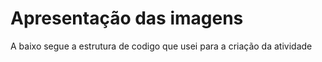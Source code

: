 <h1>Apresentação das imagens</h1>
<p>A baixo segue a estrutura de codigo que usei para a criação da atividade</p>
<img scr="https://github.com/LucasDanielDias/AramuniTabalho/blob/main/imgs/Foto1.jpeg"/>
<img scr="https://github.com/LucasDanielDias/AramuniTabalho/blob/main/imgs/Foto2.jpeg"/>
<img scr="https://github.com/LucasDanielDias/AramuniTabalho/blob/main/imgs/Foto3.jpeg"/>
<img scr="https://github.com/LucasDanielDias/AramuniTabalho/blob/main/imgs/Foto4.jpeg"/>
<img scr="https://github.com/LucasDanielDias/AramuniTabalho/blob/main/imgs/Foto5.jpeg"/>
<img scr="https://github.com/LucasDanielDias/AramuniTabalho/blob/main/imgs/Foto6.jpeg"/>
<img scr="https://github.com/LucasDanielDias/AramuniTabalho/blob/main/imgs/Foto7.jpeg"/>
<img scr="https://github.com/LucasDanielDias/AramuniTabalho/blob/main/imgs/Foto8.jpeg"/>
<img scr="https://github.com/LucasDanielDias/AramuniTabalho/blob/main/imgs/Foto9.jpeg"/>
<img scr="https://github.com/LucasDanielDias/AramuniTabalho/blob/main/imgs/Foto10.jpeg"/>
<img scr="https://github.com/LucasDanielDias/AramuniTabalho/blob/main/imgs/Foto11.jpeg"/>
<img scr="https://github.com/LucasDanielDias/AramuniTabalho/blob/main/imgs/Foto12.jpeg"/>
<img scr="https://github.com/LucasDanielDias/AramuniTabalho/blob/main/imgs/Foto13.jpeg"/>
<img scr="https://github.com/LucasDanielDias/AramuniTabalho/blob/main/imgs/Foto14.jpeg"/>
